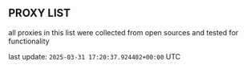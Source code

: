 ## PROXY LIST

all proxies in this list were collected from open sources and tested for functionality

last update: `2025-03-31 17:20:37.924402+00:00` UTC